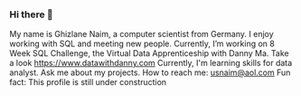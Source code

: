 ### Hi there 👋
My name is Ghizlane Naim, a computer scientist from Germany. I enjoy working with SQL and meeting new people.
Currently, I’m working on 8 Week SQL Challenge, the Virtual Data Apprenticeship with Danny Ma. Take a look https://www.datawithdanny.com
 Currently, I'm learning skills for data analyst.
 Ask me about my projects.
How to reach me: usnaim@aol.com
 Fun fact: This profile is still under construction




